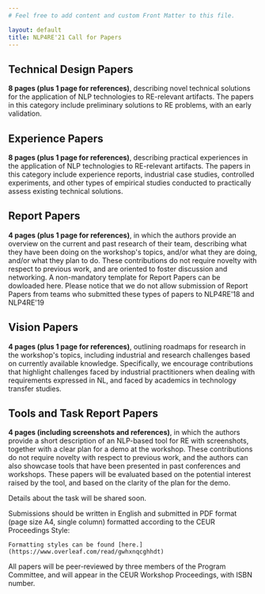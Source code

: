```yaml
---
# Feel free to add content and custom Front Matter to this file.

layout: default
title: NLP4RE'21 Call for Papers
---
```



## Technical Design Papers

**8 pages (plus 1 page for references)**, describing novel technical solutions for the application of NLP technologies to RE-relevant artifacts. The papers in this category include preliminary solutions to RE problems, with an early validation.


## Experience Papers

**8 pages (plus 1 page for references)**, describing practical experiences in the application of NLP technologies to RE-relevant artifacts. The papers in this category include experience reports, industrial case studies, controlled experiments, and other types of empirical studies conducted to practically assess existing technical solutions.

## Report Papers

**4 pages (plus 1 page for references)**, in which the authors provide an overview on the current and past research of their team, describing what they have been doing on the workshop's topics, and/or what they are doing, and/or what they plan to do. These contributions do not require novelty with respect to previous work, and are oriented to foster discussion and networking. A non-mandatory template for Report Papers can be dowloaded here. Please notice that we do not allow submission of Report Papers from teams who submitted these types of papers to NLP4RE'18 and NLP4RE'19

## Vision Papers

**4 pages (plus 1 page for references)**, outlining roadmaps for research in the workshop's topics, including industrial  and research challenges based on currently available knowledge. Specifically, we encourage contributions that highlight challenges faced by industrial practitioners when dealing with requirements expressed in NL, and faced by academics in technology transfer studies.

## Tools and Task Report Papers

**4 pages (including screenshots and references)**, in which the authors provide a short description of an NLP-based tool for RE with screenshots, together with a clear plan for a demo at the workshop. These contributions do not require novelty with respect to previous work, and the authors can also showcase tools that have been presented in past conferences and workshops. These papers will be evaluated based on the potential interest raised by the tool, and based on the clarity of the plan for the demo.

Details about the task will be shared soon.

Submissions should be written in English and submitted in PDF format (page size A4, single column) formatted according to the CEUR Proceedings Style:

    Formatting styles can be found [here.](https://www.overleaf.com/read/gwhxnqcghhdt)

All papers will be peer-reviewed by three members of the Program Committee, and will appear in the CEUR Workshop Proceedings, with ISBN number.
